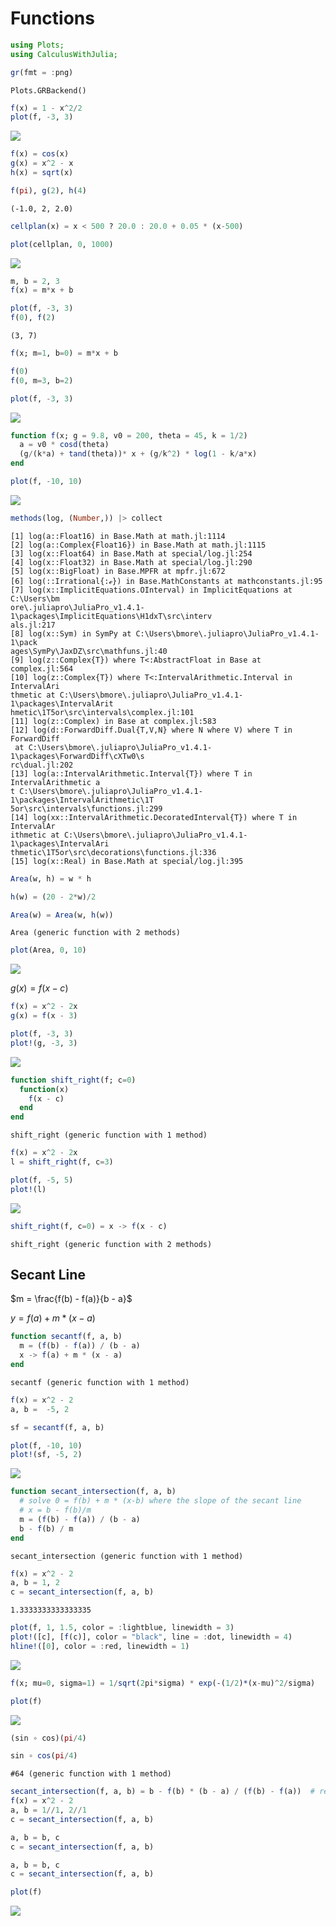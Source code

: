 # Functions

````julia
using Plots;
using CalculusWithJulia;

gr(fmt = :png)
````


````
Plots.GRBackend()
````



````julia
f(x) = 1 - x^2/2
plot(f, -3, 3)
````


![](figures/02_Functions_2_1.png)

````julia
f(x) = cos(x)
g(x) = x^2 - x
h(x) = sqrt(x)

f(pi), g(2), h(4)
````


````
(-1.0, 2, 2.0)
````



````julia
cellplan(x) = x < 500 ? 20.0 : 20.0 + 0.05 * (x-500)

plot(cellplan, 0, 1000)
````


![](figures/02_Functions_4_1.png)

````julia
m, b = 2, 3
f(x) = m*x + b

plot(f, -3, 3)
f(0), f(2)
````


````
(3, 7)
````



````julia
f(x; m=1, b=0) = m*x + b

f(0)
f(0, m=3, b=2)

plot(f, -3, 3)
````


![](figures/02_Functions_6_1.png)

````julia
function f(x; g = 9.8, v0 = 200, theta = 45, k = 1/2)
  a = v0 * cosd(theta)
  (g/(k*a) + tand(theta))* x + (g/k^2) * log(1 - k/a*x)
end

plot(f, -10, 10)
````


![](figures/02_Functions_7_1.png)

````julia
methods(log, (Number,)) |> collect
````


````
[1] log(a::Float16) in Base.Math at math.jl:1114
[2] log(a::Complex{Float16}) in Base.Math at math.jl:1115
[3] log(x::Float64) in Base.Math at special/log.jl:254
[4] log(x::Float32) in Base.Math at special/log.jl:290
[5] log(x::BigFloat) in Base.MPFR at mpfr.jl:672
[6] log(::Irrational{:ℯ}) in Base.MathConstants at mathconstants.jl:95
[7] log(x::ImplicitEquations.OInterval) in ImplicitEquations at C:\Users\bm
ore\.juliapro\JuliaPro_v1.4.1-1\packages\ImplicitEquations\H1dxT\src\interv
als.jl:217
[8] log(x::Sym) in SymPy at C:\Users\bmore\.juliapro\JuliaPro_v1.4.1-1\pack
ages\SymPy\JaxDZ\src\mathfuns.jl:40
[9] log(z::Complex{T}) where T<:AbstractFloat in Base at complex.jl:564
[10] log(z::Complex{T}) where T<:IntervalArithmetic.Interval in IntervalAri
thmetic at C:\Users\bmore\.juliapro\JuliaPro_v1.4.1-1\packages\IntervalArit
hmetic\1T5or\src\intervals\complex.jl:101
[11] log(z::Complex) in Base at complex.jl:583
[12] log(d::ForwardDiff.Dual{T,V,N} where N where V) where T in ForwardDiff
 at C:\Users\bmore\.juliapro\JuliaPro_v1.4.1-1\packages\ForwardDiff\cXTw0\s
rc\dual.jl:202
[13] log(a::IntervalArithmetic.Interval{T}) where T in IntervalArithmetic a
t C:\Users\bmore\.juliapro\JuliaPro_v1.4.1-1\packages\IntervalArithmetic\1T
5or\src\intervals\functions.jl:299
[14] log(xx::IntervalArithmetic.DecoratedInterval{T}) where T in IntervalAr
ithmetic at C:\Users\bmore\.juliapro\JuliaPro_v1.4.1-1\packages\IntervalAri
thmetic\1T5or\src\decorations\functions.jl:336
[15] log(x::Real) in Base.Math at special/log.jl:395
````



````julia
Area(w, h) = w * h

h(w) = (20 - 2*w)/2

Area(w) = Area(w, h(w))
````


````
Area (generic function with 2 methods)
````



````julia
plot(Area, 0, 10)
````


![](figures/02_Functions_10_1.png)



$g(x) = f(x - c)$

````julia
f(x) = x^2 - 2x
g(x) = f(x - 3)

plot(f, -3, 3)
plot!(g, -3, 3)
````


![](figures/02_Functions_11_1.png)

````julia
function shift_right(f; c=0)
  function(x)
    f(x - c)
  end
end
````


````
shift_right (generic function with 1 method)
````



````julia
f(x) = x^2 - 2x
l = shift_right(f, c=3)

plot(f, -5, 5)
plot!(l)
````


![](figures/02_Functions_13_1.png)

````julia
shift_right(f, c=0) = x -> f(x - c)
````


````
shift_right (generic function with 2 methods)
````





## Secant Line

$m = \frac{f(b) - f(a)}{b - a}$

$y = f(a) + m * (x - a)$

````julia
function secantf(f, a, b)
  m = (f(b) - f(a)) / (b - a)
  x -> f(a) + m * (x - a)
end
````


````
secantf (generic function with 1 method)
````



````julia
f(x) = x^2 - 2
a, b =  -5, 2

sf = secantf(f, a, b)

plot(f, -10, 10)
plot!(sf, -5, 2)
````


![](figures/02_Functions_16_1.png)

````julia
function secant_intersection(f, a, b)
  # solve 0 = f(b) + m * (x-b) where the slope of the secant line
  # x = b - f(b)/m
  m = (f(b) - f(a)) / (b - a)
  b - f(b) / m
end
````


````
secant_intersection (generic function with 1 method)
````



````julia
f(x) = x^2 - 2
a, b = 1, 2
c = secant_intersection(f, a, b)
````


````
1.3333333333333335
````



````julia
plot(f, 1, 1.5, color = :lightblue, linewidth = 3)
plot!([c], [f(c)], color = "black", line = :dot, linewidth = 4)
hline!([0], color = :red, linewidth = 1)
````


![](figures/02_Functions_19_1.png)

````julia
f(x; mu=0, sigma=1) = 1/sqrt(2pi*sigma) * exp(-(1/2)*(x-mu)^2/sigma)

plot(f)
````


![](figures/02_Functions_20_1.png)

````julia
(sin ∘ cos)(pi/4)

sin ∘ cos(pi/4)
````


````
#64 (generic function with 1 method)
````



````julia
secant_intersection(f, a, b) = b - f(b) * (b - a) / (f(b) - f(a))  # rewritten
f(x) = x^2 - 2
a, b = 1//1, 2//1
c = secant_intersection(f, a, b)

a, b = b, c
c = secant_intersection(f, a, b)

a, b = b, c
c = secant_intersection(f, a, b)

plot(f)
````


![](figures/02_Functions_22_1.png)
